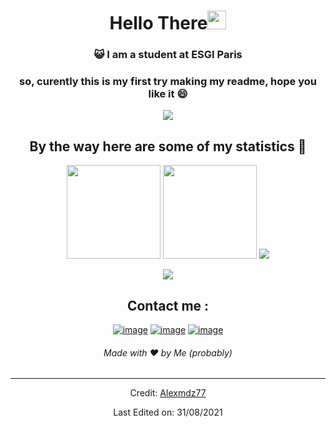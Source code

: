 <h1 align="center">Hello There<img src="https://c.tenor.com/yWSRmymbuBkAAAAC/waving-hi.gif" width="30"> </h1>
<div align="center">

### :smiley_cat: I am a student at ESGI Paris

### so, curently this is my first try making my readme, hope you like it 😄

<a href="https://www.youtube.com/watch?v=dQw4w9WgXcQ"><img src="https://user-images.githubusercontent.com/73097560/115834477-dbab4500-a447-11eb-908a-139a6edaec5c.gif"></a>

## By the way here are some of my statistics 🚀
<img height= "150" src="https://github-readme-stats.vercel.app/api?username=Alexmdz77&theme=tokyonight&show_icons=true&include_all_commits=true&count_private=true" />
<img height= "150" src="https://github-readme-streak-stats.herokuapp.com/?user=Alexmdz77&theme=tokyonight" />
<img src="https://github-readme-stats.vercel.app/api/wakatime?username=@Alexmdz77&theme=tokyonight&count_private=true&langs_count=5&custom_title=Language Stats (for the last 7 days)&range=last_7_days" />
  
<a href="https://www.youtube.com/watch?v=dQw4w9WgXcQ"><img src="https://user-images.githubusercontent.com/73097560/115834477-dbab4500-a447-11eb-908a-139a6edaec5c.gif"></a>

## Contact me : 
[![image](https://img.shields.io/badge/LinkedIn-0077B5?style=for-the-badge&logo=linkedin&logoColor=white)](https://www.linkedin.com/in/alexandre-trouve/)
[![image](https://img.shields.io/badge/Twitter-1DA1F2?style=for-the-badge&logo=twitter&logoColor=white)](https://twitter.com/Alexmdz77)
[![image](https://img.shields.io/badge/Gmail-D14836?style=for-the-badge&logo=gmail&logoColor=white)](mailto:alexandretrv@gmail.com)

<h6>Made with ❤️ by Me (probably)</h6>

------
Credit: [Alexmdz77](https://github.com/Alexmdz77)

Last Edited on: 31/08/2021
</div>
<!--
**Alexmdz77/Alexmdz77** is a ✨ _special_ ✨ repository because its `README.md` (this file) appears on your GitHub profile.

Here are some ideas to get you started:

- 🔭 I’m currently working on ...
- 🌱 I’m currently learning ...
- 👯 I’m looking to collaborate on ...
- 🤔 I’m looking for help with ...
- 💬 Ask me about ...
- 📫 How to reach me: ...
- 😄 Pronouns: ...
- ⚡ Fun fact: ...
-->
